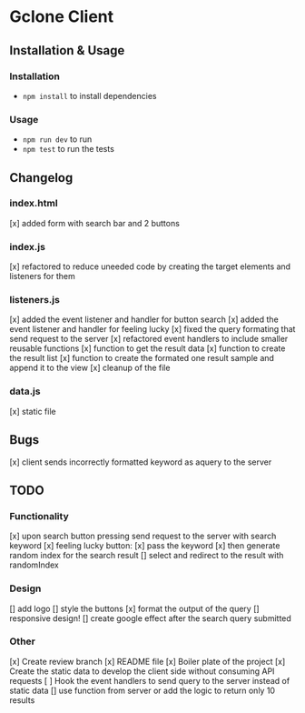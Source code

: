 # Gclone Client

## Installation & Usage

### Installation
* ```npm install``` to install dependencies 

### Usage
* ```npm run dev``` to run 
* ```npm test``` to run the tests

## Changelog

### index.html
[x] added form with search bar and 2 buttons 

### index.js
[x] refactored to reduce uneeded code by creating the target elements and listeners for them


### listeners.js
[x] added the event listener and handler for button search
[x] added the event listener and handler for feeling lucky
[x] fixed the query formating that send request to the server
[x] refactored event handlers to include smaller reusable functions
[x] function to get the result data
[x] function to create the result list
[x] function to create the formated one result sample and append it to the view
[x] cleanup of the file

### data.js
[x] static file 

## Bugs
[x] client sends incorrectly formatted keyword as aquery to the server


## TODO
### Functionality 
[x] upon search button pressing send request to the server with search keyword
[x] feeling lucky button: 
    [x] pass the keyword 
    [x] then generate random index for the search result
    [] select and redirect to the result with randomIndex

### Design 
[] add logo
[] style the buttons
[x] format the output of the query
[] responsive design!
[] create google effect after the search query submitted 

### Other
[x] Create review branch
[x] README file
[x] Boiler plate of the project 
[x] Create the static data to develop the client side without consuming API requests
[ ] Hook the event handlers to send query to the server instead of static data
[] use function from server or add the logic to return only 10 results